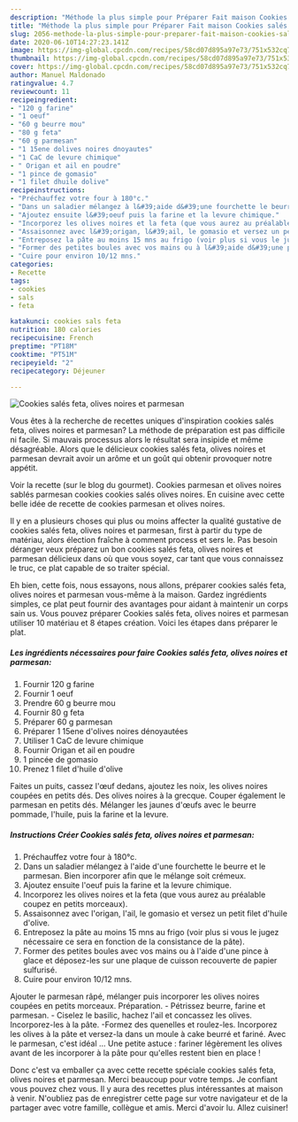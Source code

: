 ```yaml
---
description: "Méthode la plus simple pour Préparer Fait maison Cookies salés feta, olives noires et parmesan"
title: "Méthode la plus simple pour Préparer Fait maison Cookies salés feta, olives noires et parmesan"
slug: 2056-methode-la-plus-simple-pour-preparer-fait-maison-cookies-sales-feta-olives-noires-et-parmesan
date: 2020-06-10T14:27:23.141Z
image: https://img-global.cpcdn.com/recipes/58cd07d895a97e73/751x532cq70/cookies-sales-feta-olives-noires-et-parmesan-photo-principale-de-la-recette.jpg
thumbnail: https://img-global.cpcdn.com/recipes/58cd07d895a97e73/751x532cq70/cookies-sales-feta-olives-noires-et-parmesan-photo-principale-de-la-recette.jpg
cover: https://img-global.cpcdn.com/recipes/58cd07d895a97e73/751x532cq70/cookies-sales-feta-olives-noires-et-parmesan-photo-principale-de-la-recette.jpg
author: Manuel Maldonado
ratingvalue: 4.7
reviewcount: 11
recipeingredient:
- "120 g farine"
- "1 oeuf"
- "60 g beurre mou"
- "80 g feta"
- "60 g parmesan"
- "1 15ene dolives noires dnoyautes"
- "1 CaC de levure chimique"
- " Origan et ail en poudre"
- "1 pince de gomasio"
- "1 filet dhuile dolive"
recipeinstructions:
- "Préchauffez votre four à 180°c."
- "Dans un saladier mélangez à l&#39;aide d&#39;une fourchette le beurre et le parmesan. Bien incorporer afin que le mélange soit crémeux."
- "Ajoutez ensuite l&#39;oeuf puis la farine et la levure chimique."
- "Incorporez les olives noires et la feta (que vous aurez au préalable coupez en petits morceaux)."
- "Assaisonnez avec l&#39;origan, l&#39;ail, le gomasio et versez un petit filet d&#39;huile d&#39;olive."
- "Entreposez la pâte au moins 15 mns au frigo (voir plus si vous le jugez nécessaire ce sera en fonction de la consistance de la pâte)."
- "Former des petites boules avec vos mains ou à l&#39;aide d&#39;une pince à glace et déposez-les sur une plaque de cuisson recouverte de papier sulfurisé."
- "Cuire pour environ 10/12 mns."
categories:
- Recette
tags:
- cookies
- sals
- feta

katakunci: cookies sals feta 
nutrition: 180 calories
recipecuisine: French
preptime: "PT18M"
cooktime: "PT51M"
recipeyield: "2"
recipecategory: Déjeuner

---
```



![Cookies salés feta, olives noires et parmesan](https://img-global.cpcdn.com/recipes/58cd07d895a97e73/751x532cq70/cookies-sales-feta-olives-noires-et-parmesan-photo-principale-de-la-recette.jpg)

Vous êtes à la recherche de recettes uniques d'inspiration cookies salés feta, olives noires et parmesan? La méthode de préparation est pas difficile ni facile. Si mauvais processus alors le résultat sera insipide et même désagréable. Alors que le délicieux cookies salés feta, olives noires et parmesan devrait avoir un arôme et un goût qui obtenir provoquer notre appétit.

Voir la recette (sur le blog du gourmet). Cookies parmesan et olives noires sablés parmesan cookies cookies salés olives noires. En cuisine avec cette belle idée de recette de cookies parmesan et olives noires.

Il y en a plusieurs choses qui plus ou moins affecter la qualité gustative de cookies salés feta, olives noires et parmesan, first à partir du type de matériau, alors élection fraîche à comment process et sers le. Pas besoin déranger veux préparez un bon cookies salés feta, olives noires et parmesan délicieux dans où que vous soyez, car tant que vous connaissez le truc, ce plat capable de so traiter spécial.


Eh bien, cette fois, nous essayons, nous allons, préparer cookies salés feta, olives noires et parmesan vous-même à la maison. Gardez ingrédients simples, ce plat peut fournir des avantages pour aidant à maintenir un corps sain us. Vous pouvez préparer Cookies salés feta, olives noires et parmesan utiliser 10 matériau et 8 étapes création. Voici les étapes dans préparer le plat.

<!--inarticleads1-->

##### Les ingrédients nécessaires pour faire Cookies salés feta, olives noires et parmesan:

1. Fournir 120 g farine
1. Fournir 1 oeuf
1. Prendre 60 g beurre mou
1. Fournir 80 g feta
1. Préparer 60 g parmesan
1. Préparer 1 15ene d&#39;olives noires dénoyautées
1. Utiliser 1 CaC de levure chimique
1. Fournir  Origan et ail en poudre
1.  1 pincée de gomasio
1. Prenez 1 filet d&#39;huile d&#39;olive


Faites un puits, cassez l&#39;œuf dedans, ajoutez les noix, les olives noires coupées en petits dés. Des olives noires à la grecque. Couper également le parmesan en petits dés. Mélanger les jaunes d&#39;œufs avec le beurre pommade, l&#39;huile, puis la farine et la levure. 

<!--inarticleads2-->

##### Instructions Créer Cookies salés feta, olives noires et parmesan:

1. Préchauffez votre four à 180°c.
1. Dans un saladier mélangez à l&#39;aide d&#39;une fourchette le beurre et le parmesan. Bien incorporer afin que le mélange soit crémeux.
1. Ajoutez ensuite l&#39;oeuf puis la farine et la levure chimique.
1. Incorporez les olives noires et la feta (que vous aurez au préalable coupez en petits morceaux).
1. Assaisonnez avec l&#39;origan, l&#39;ail, le gomasio et versez un petit filet d&#39;huile d&#39;olive.
1. Entreposez la pâte au moins 15 mns au frigo (voir plus si vous le jugez nécessaire ce sera en fonction de la consistance de la pâte).
1. Former des petites boules avec vos mains ou à l&#39;aide d&#39;une pince à glace et déposez-les sur une plaque de cuisson recouverte de papier sulfurisé.
1. Cuire pour environ 10/12 mns.


Ajouter le parmesan râpé, mélanger puis incorporer les olives noires coupées en petits morceaux. Préparation. - Pétrissez beurre, farine et parmesan. - Ciselez le basilic, hachez l&#39;ail et concassez les olives. Incorporez-les à la pâte. -Formez des quenelles et roulez-les. Incorporez les olives à la pâte et versez-la dans un moule à cake beurré et fariné. Avec le parmesan, c&#39;est idéal … Une petite astuce : fariner légèrement les olives avant de les incorporer à la pâte pour qu&#39;elles restent bien en place ! 


Donc c'est va emballer ça avec cette recette spéciale cookies salés feta, olives noires et parmesan. Merci beaucoup pour votre temps. Je confiant vous pouvez chez vous. Il y aura des recettes plus  intéressantes at maison à venir. N'oubliez pas de enregistrer cette page sur votre navigateur et de la partager avec votre famille, collègue et amis. Merci d'avoir lu. Allez cuisiner!
